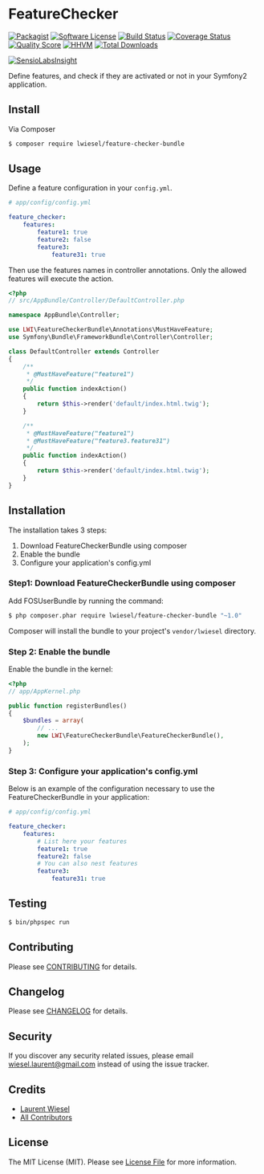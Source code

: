 # FeatureChecker

[![Packagist](https://img.shields.io/packagist/v/lwiesel/feature-checker-bundle.svg)](https://packagist.org/packages/lwiesel/feature-checker-bundle)
[![Software License](https://img.shields.io/badge/license-MIT-brightgreen.svg?style=flat-square)](LICENSE.md)
[![Build Status](https://img.shields.io/travis/lwiesel/FeatureCheckerBundle/master.svg?style=flat-square)](https://travis-ci.org/lwiesel/FeatureCheckerBundle)
[![Coverage Status](https://img.shields.io/scrutinizer/coverage/g/lwiesel/FeatureCheckerBundle.svg?style=flat-square)](https://scrutinizer-ci.com/g/lwiesel/FeatureCheckerBundle/code-structure)
[![Quality Score](https://img.shields.io/scrutinizer/g/lwiesel/FeatureCheckerBundle.svg?style=flat-square)](https://scrutinizer-ci.com/g/lwiesel/FeatureCheckerBundle)
[![HHVM](https://img.shields.io/hhvm/lwiesel/feature-checker-bundle.svg)](http://hhvm.h4cc.de/package/lwiesel/feature-checker-bundle)
[![Total Downloads](https://img.shields.io/packagist/dt/lwiesel/feature-checker-bundle.svg?style=flat-square)](https://packagist.org/packages/lwiesel/feature-checker-bundle)

[![SensioLabsInsight](https://insight.sensiolabs.com/projects/45f2f618-d33b-405f-91f8-0f840a6ccf7d/big.png)](https://insight.sensiolabs.com/projects/45f2f618-d33b-405f-91f8-0f840a6ccf7d)

Define features, and check if they are activated or not in your Symfony2 application.

## Install

Via Composer

``` bash
$ composer require lwiesel/feature-checker-bundle
```

## Usage

Define a feature configuration in your `config.yml`.

``` yaml
# app/config/config.yml

feature_checker:
    features:
        feature1: true
        feature2: false
        feature3:
            feature31: true
```

Then use the features names in controller annotations. Only the allowed features will execute the action.

``` php
<?php
// src/AppBundle/Controller/DefaultController.php

namespace AppBundle\Controller;

use LWI\FeatureCheckerBundle\Annotations\MustHaveFeature;
use Symfony\Bundle\FrameworkBundle\Controller\Controller;

class DefaultController extends Controller
{
    /**
     * @MustHaveFeature("feature1")
     */
    public function indexAction()
    {
        return $this->render('default/index.html.twig');
    }

    /**
     * @MustHaveFeature("feature1")
     * @MustHaveFeature("feature3.feature31")
     */
    public function indexAction()
    {
        return $this->render('default/index.html.twig');
    }
}
```

## Installation

The installation takes 3 steps:

1. Download FeatureCheckerBundle using composer
2. Enable the bundle
3. Configure your application's config.yml

### Step1: Download FeatureCheckerBundle using composer
Add FOSUserBundle by running the command:

``` bash
$ php composer.phar require lwiesel/feature-checker-bundle "~1.0"
```

Composer will install the bundle to your project's `vendor/lwiesel` directory.

### Step 2: Enable the bundle

Enable the bundle in the kernel:

``` php
<?php
// app/AppKernel.php

public function registerBundles()
{
    $bundles = array(
        // ...
        new LWI\FeatureCheckerBundle\FeatureCheckerBundle(),
    );
}
```

### Step 3: Configure your application's config.yml

Below is an example of the configuration necessary to use the FeatureCheckerBundle in your application:

``` yaml
# app/config/config.yml

feature_checker:
    features:
        # List here your features
        feature1: true
        feature2: false
        # You can also nest features
        feature3:
            feature31: true
```
## Testing

``` bash
$ bin/phpspec run
```

## Contributing

Please see [CONTRIBUTING](CONTRIBUTING.md) for details.

## Changelog

Please see [CHANGELOG](CHANGELOG.md) for details.

## Security

If you discover any security related issues, please email [wiesel.laurent@gmail.com](wiesel.laurent@gmail.com) instead of using the issue tracker.

## Credits

- [Laurent Wiesel](https://github.com/lwiesel)
- [All Contributors](../../contributors)

## License

The MIT License (MIT). Please see [License File](LICENSE.md) for more information.
